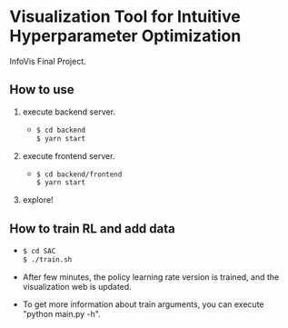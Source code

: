 # Visualization Tool for Intuitive Hyperparameter Optimization

InfoVis Final Project.

## How to use

1. execute backend server.

   - ```bash
     $ cd backend
     $ yarn start
     ```

2. execute frontend server.

   - ```bash
     $ cd backend/frontend
     $ yarn start
     ```

3. explore!

## How to train RL and add data

- ```bash
  $ cd SAC
  $ ./train.sh
  ```

- After few minutes, the policy learning rate version is trained, and the visualization web is updated.

- To get more information about train arguments, you can execute "python main.py -h".